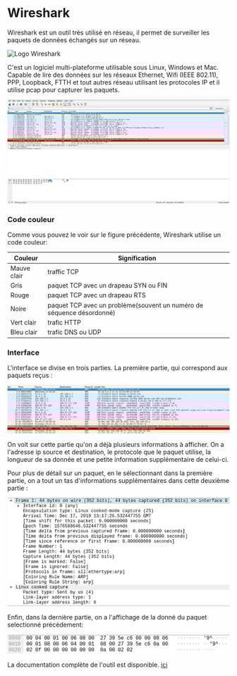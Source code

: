 # Wireshark

Wireshark est un outil très utilisé en réseau, il permet de surveiller les paquets de données échangés sur un réseau.

![Logo Wireshark](https://www.wireshark.org/assets/theme-2015/images/wireshark_logo.png)

C'est un logiciel multi-plateforme utilisable sous Linux, Windows et Mac. Capable de lire des données sur les réseaux Ethernet, Wifi (IEEE 802.11), PPP, Loopback, FTTH et tout autres réseau utilisant les protocoles IP et il utilise pcap pour capturer les paquets.

![Interface Wireshark](https://raw.githubusercontent.com/ClimbingFromBottom/md-files/main/images/wireshark/wireshark-interface.png)

### Code couleur

Comme vous pouvez le voir sur le figure précédente, Wireshark utilise un code couleur:

|Couleur |Signification|
|------------|-------------|
|Mauve clair |traffic TCP |
|Gris |paquet TCP avec un drapeau SYN ou FIN|
|Rouge |paquet TCP avec un drapeau RTS|
|Noire |paquet TCP avec un problème(souvent un numéro de séquence désordonné)|
|Vert clair |trafic HTTP |
|Bleu clair |trafic DNS ou UDP|


### Interface

L'interface se divise en trois parties. La première partie, qui correspond aux paquets reçus :

![Interface Wireshark](https://raw.githubusercontent.com/ClimbingFromBottom/md-files/main/images/wireshark/wireshark-paquets.png)

On voit sur cette partie qu'on a déjà plusieurs informations à afficher. On a l'adresse ip source et destination, le protocole que le paquet utilise, la longueur de sa donnée et une petite information supplémentaire de celui-ci.

Pour plus de détail sur un paquet, en le sélectionnant dans la première partie, on a tout un tas d'informations supplémentaires dans cette deuxième partie :

![Interface Wireshark](https://raw.githubusercontent.com/ClimbingFromBottom/md-files/main/images/wireshark/wireshark-detail.png)

Enfin, dans la dernière partie, on a l'affichage de la donné du paquet selectionné précédement:

![Interface Wireshark](https://raw.githubusercontent.com/ClimbingFromBottom/md-files/main/images/wireshark/wireshark-hexa.png)

La documentation complète de l'outil est disponible. [ici](https://www.wireshark.org/docs/)

